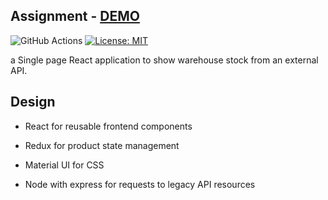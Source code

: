 ## Assignment - [DEMO](https://assignment-junior.herokuapp.com/)

![GitHub Actions](https://github.com/macwille/assignment/workflows/CI/CD-pipeline/badge.svg)
[![License: MIT](https://img.shields.io/badge/License-MIT-yellow.svg)](https://opensource.org/licenses/MIT)

a Single page React application to show warehouse stock from an external API.

## Design

* React for reusable frontend components

* Redux for product state management

* Material UI for CSS

* Node with express for requests to legacy API resources


